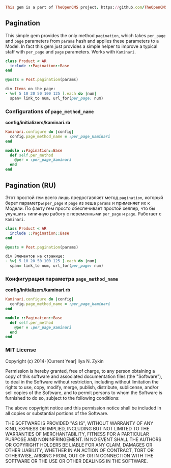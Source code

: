 ```ruby
This gem is a part of TheOpenCMS project. https://github.com/TheOpenCMS
```

## Pagination

This simple gem provides the only method `pagination`, which takes `per_page` and `page` parameters from `params` hash and applies these parameters to a Model. In fact this gem just provides a simple helper to improve a typical staff with `per_page` and `page` parameters. Works with `Kaminari`.

```ruby
class Product < AR
  include ::Pagination::Base
end
```

```ruby
@posts = Post.pagination(params)
```

```ruby
div Items on the page:
- %w[ 5 10 20 50 100 125 ].each do |num|
  span= link_to num, url_for(per_page: num)
```

### Configurations of `page_method_name`

**config/initializers/kaminari.rb**

```ruby
Kaminari.configure do |config|
  config.page_method_name = :per_page_kaminari
end

module ::Pagination::Base
  def self.per_method
    @per = :per_page_kaminari
  end
end
```

## Pagination (RU)

Этот простой гем всего лишь предоставляет метод `pagination`, который берет параметры `per_page` и  `page` из хеша `params` и применяет их к Модели. По факту гем просто обеспечивает простой хелпер, что бы улучшить типичную работу с переменными `per_page` и `page`. Работает с `Kaminari`.

```ruby
class Product < AR
  include ::Pagination::Base
end
```

```ruby
@posts = Post.pagination(params)
```

```ruby
div Элементов на странице:
- %w[ 5 10 20 50 100 125 ].each do |num|
  span= link_to num, url_for(per_page: num)
```

### Конфигурация параметра `page_method_name`

**config/initializers/kaminari.rb**

```ruby
Kaminari.configure do |config|
  config.page_method_name = :per_page_kaminari
end

module ::Pagination::Base
  def self.per_method
    @per = :per_page_kaminari
  end
end
```

### MIT License

Copyright (c) 2014-[Current Year] Ilya N. Zykin

Permission is hereby granted, free of charge, to any person obtaining a copy of this software and associated documentation files (the "Software"), to deal in the Software without restriction, including without limitation the rights to use, copy, modify, merge, publish, distribute, sublicense, and/or sell copies of the Software, and to permit persons to whom the Software is furnished to do so, subject to the following conditions:

The above copyright notice and this permission notice shall be included in all copies or substantial portions of the Software.

THE SOFTWARE IS PROVIDED "AS IS", WITHOUT WARRANTY OF ANY KIND, EXPRESS OR IMPLIED, INCLUDING BUT NOT LIMITED TO THE WARRANTIES OF MERCHANTABILITY, FITNESS FOR A PARTICULAR PURPOSE AND NONINFRINGEMENT. IN NO EVENT SHALL THE AUTHORS OR COPYRIGHT HOLDERS BE LIABLE FOR ANY CLAIM, DAMAGES OR OTHER LIABILITY, WHETHER IN AN ACTION OF CONTRACT, TORT OR OTHERWISE, ARISING FROM, OUT OF OR IN CONNECTION WITH THE SOFTWARE OR THE USE OR OTHER DEALINGS IN THE SOFTWARE.
